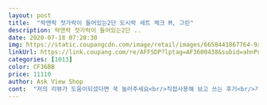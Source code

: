 ```yaml
---
layout: post 
title:  "락앤락 젓가락이 들어있는2단 도시락 세트 체크 M, 그린" 
description: 락앤락 젓가락이 들어있는2단 ..
date: 2020-07-18 07:20:30 
img: https://static.coupangcdn.com/image/retail/images/6658441867764-9a91a74a-98d8-4781-966a-8619d290be68.jpg 
linkUrl: https://link.coupang.com/re/AFFSDP?lptag=AF3600438&subid=ahnPublicAsk&pageKey=230251760&itemId=730190957&vendorItemId=4910342500&traceid=V0-113-11faf68a5c279863 
categories: [1013] 
color: CF36BB 
price: 11110 
author: Ask View Shop 
cont:  "저의 리뷰가 도움이되셨다면 꾹 눌러주세요<br/>직접사용해 보고 쓰는 후기<br/>가격도 저렴한 편이고<br/>가격보고 다른제품 구매했다가 후회하느니<br/>김치국물 자국도 안 남구 좋아요!<br/>김치나 장아찌등을 반찬으로 싸가는데<br/>너무좋아요 1인용으로 넉넉하게 담기고<br/>다만 세척할때 기름이 조오금 덜닦이는 느낌이긴한데<br/>도시락 싸가지고 다니려고 샀어요!<br/>도시락 여러가지 써봤지만<br/>도시락 여러개 쌀수 있으니<br/>두개 더 구입했습니다!<br/>두번 세척하면 남는건 없는거같아여 ㅎㅎ<br/>멋모르고 가득 담았다가 배터지는줄알았어여<br/>몇일 사용해 보고후기쓰네요 ^^<br/>바로 그날 저녁1130분쯤 배송이 와있더라구요<br/>반찬이야 반찬집에서 사면<br/>밥한공기 충분히 넘고 1.<br/>5인분 이상 담깁니다<br/>배송이 아직도 기억에 남아요<br/>보온냉장고에 넣어놔도 손상없이 사용중입니다<br/>보온병에 국종류 싸주는데<br/>사먹는것보다 훨씬 좋아해요!<br/>사용하고 사용한 부위만 통에 담아 다시 가져가면<br/>설거지 하기도 쉬워요!<br/>세척하기도 쉬워요 ㅎㅎ<br/>아몬드 브리즈 크기 보다 살짝 큰 정도라 아담해요<br/>아침에일어나서 세척하고 담날쓰면되겟다<br/>어차피 낼 새벽에오니<br/>옆으로 흘러 다른반찬에<br/>원래 같은 제품이 있는데,<br/>원래 일회용만 사다 썻는데<br/>이 제품이 제일 좋아요!<br/>이거 사세요 그냥ㅋㅋ<br/>이것보다 좋은것 없다고 생각해요!<br/>이러니 쿠팡 안쓸수있나요<br/>이삼천원 더 주고 요제품 ! 추천 합니다<br/>일요일 오후 23시쯤<br/>저녁에바러 세척하고 월욜부터 사용했습니다^^<br/>저는 남편 도시락 여기에 밥이랑 반찬 넣구,<br/>저는 보통 국물이 있는<br/>점심 도시락으로 잘 쓰고 있어요 ఇ<br/>점심값 너무 많이 들어서<br/>점심값 아끼구 너무 좋습니다<br/>젓가락도 은근 도움많이됩니다^^<br/>정말정말 강추강추 입니다!<br/>중요한 보온도 어느정도 잘 됩니다!<br/>칸 나눠져 있는 것도 아주 적당하고<br/>칸막이가 있어도 ,일회용 반찬종이로 감싸도<br/>칸막이없는 통은 밥을담아 가는데<br/>크기도 아담하니 딱 좋고 귀여워요!<br/>크기도 적당하구요<br/>피해(?)를 입더라고요... <br/><br/>하고 3쯤 넘어 시켰는데<br/>하지만 요제품은 아주 기특하게도 옆으로 셈이없어서<br/>학생, 회사원 도시락으로<br/>학원다닐때 유용하게 사용하고잇서요 ^^<br/>화이트+그린 조합인줄 알았는데 아이보리+그린 조합이네용 ㅎㅎ<br/>" 
---
```

